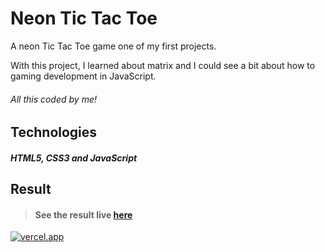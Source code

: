 # Neon Tic Tac Toe 

A neon Tic Tac Toe game one of my first projects. 

With this project, I learned about matrix and 
I could see a bit about how to gaming development in JavaScript.

###### All this coded by me!

## Technologies

##### HTML5, CSS3 and JavaScript

## Result

> #### See the result live [here](https://tic-tac-toe-vercel.vercel.app/) 
[![vercel.app]()](https://tic-tac-toe-vercel.vercel.app/)
